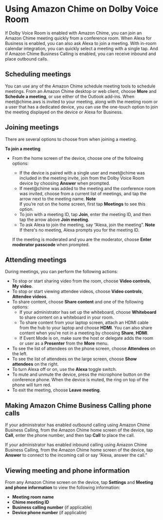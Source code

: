 # Using Amazon Chime on Dolby Voice Room<a name="using-dolby"></a>

If Dolby Voice Room is enabled with Amazon Chime, you can join an Amazon Chime meeting quickly from a conference room\. When Alexa for Business is enabled, you can also ask Alexa to join a meeting\. With in\-room calendar integration, you can quickly select a meeting with a single tap\. And if Amazon Chime Business Calling is enabled, you can receive inbound and place outbound calls\.

## Scheduling meetings<a name="schedule-dolby"></a>

You can use any of the Amazon Chime schedule meeting tools to schedule meetings\. From an Amazon Chime desktop or web client, choose **More** and **Schedule a meeting**, or use either of the Outlook add\-ins\. When meet@chime\.aws is invited to your meeting, along with the meeting room or a user that has a dedicated device, you can use the one\-touch option to join the meeting displayed on the device or Alexa for Business\.

## Joining meetings<a name="join-dolby"></a>

There are several options to choose from when joining a meeting\.

**To join a meeting**
+ From the home screen of the device, choose one of the following options:
  + If the device is paired with a single user and meet@chime was included in the meeting invite, join from the Dolby Voice Room device by choosing **Answer** when prompted\.
  + If meet@chime was added to the meeting and the conference room was invited, choose from a current list of meetings, and tap the arrow next to the meeting name\.
**Note**  
If you’re not on the home screen, first tap **Meetings** to see this option\.
  + To join with a meeting ID, tap **Join**, enter the meeting ID, and then tap the arrow above **Join meeting**\.
  + To ask Alexa to join the meeting, say “Alexa, join the meeting”\. 
**Note**  
If there's no meeting, Alexa prompts you for the meeting ID\.

  If the meeting is moderated and you are the moderator, choose **Enter moderator passcode** when prompted\.

## Attending meetings<a name="attend-dolby"></a>

During meetings, you can perform the following actions:
+ To stop or start sharing video from the room, choose **Video controls**, **My video**\.
+ To stop or start viewing attendee videos, choose **Video controls**, **Attendee videos**\.
+ To share content, choose **Share content** and one of the following options:
  + If your administrator has set up the whiteboard, choose **Whiteboard** to share content on a whiteboard in your room\.
  + To share content from your laptop screen, attach an HDMI cable from the hub to your laptop and choose **HDMI**\. You can also share content when you're not in a meeting by choosing **Share**, **HDMI**\.
  + If Event Mode is on, make sure the host or delegate adds the room or user as a **Presenter** from the **More** menu\.
+ To see the list of attendees on the phone screen, choose **Attendees** on the left\.
+ To see the list of attendees on the large screen, choose **Show attendees** on the right\.
+ To turn Alexa off or on, use the **Alexa** toggle switch\.
+ To mute and unmute the device, press the microphone button on the conference phone\. When the device is muted, the ring on top of the phone will turn red\.
+ To exit the meeting, choose **Leave meeting**\.

## Making Amazon Chime Business Calling phone calls<a name="dolby-calls"></a>

If your administrator has enabled outbound calling using Amazon Chime Business Calling, from the Amazon Chime home screen of the device, tap **Call**, enter the phone number, and then tap **Call** to place the call\.

If your administrator has enabled inbound calling using Amazon Chime Business Calling, from the Amazon Chime home screen of the device, tap **Answer** to connect to the incoming call or say “Alexa, answer the call\.”

## Viewing meeting and phone information<a name="dolby-info"></a>

From any Amazon Chime screen on the device, tap **Settings** and **Meeting and phone information** to view the following information:
+ **Meeting room name**
+ **Chime meeting ID**
+ **Business calling number** \(if applicable\)
+ **Device phone number** \(if applicable\)
